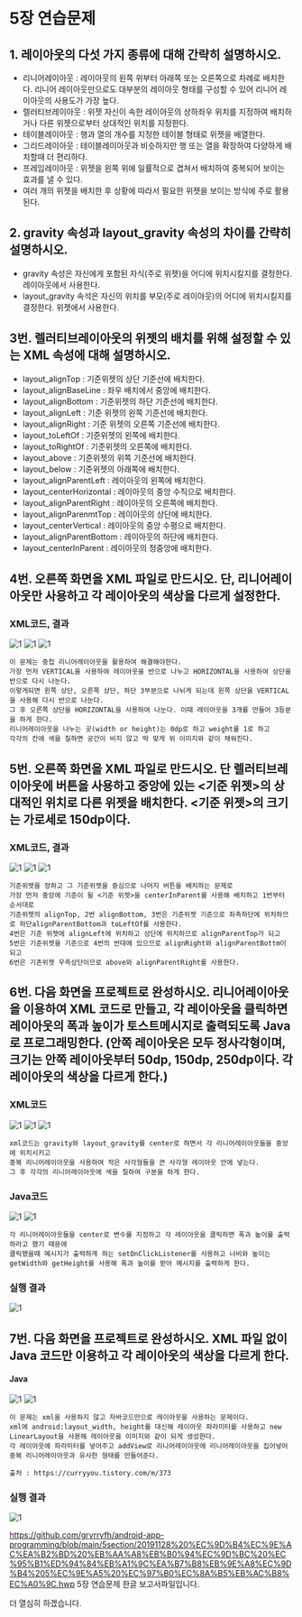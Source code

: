 # 5장 연습문제
## 1. 레이아웃의 다섯 가지 종류에 대해 간략히 설명하시오.
* 리니어레이아웃 : 레이아웃의 왼쪽 위부터 아래쪽 또는 오른쪽으로 차례로 배치한다.
리니어 레이아웃만으로도 대부분의 레이아웃 형태를 구성할 수 있어 리니어 레이아웃의 사용도가 가장 높다.
* 렐러티브레이아웃 : 위젯 자신이 속한 레이아웃의 상하좌우 위치를 지정하여 배치하거나 다른 위젯으로부터 상대적인 위치를 지정한다.
* 테이블레이아웃 : 행과 열의 개수를 지정한 테이블 형태로 위젯을 배열한다.
* 그리드레이아웃 : 테이블레이아웃과 비슷하지만 행 또는 열을 확장하여 다양하게 배치할때 더 편리하다.
* 프레임레이아웃 : 위젯을 왼쪽 위에 일률적으로 겹쳐서 배치하여 중복되어 보이는 효과를 낼 수 있다. 
* 여러 개의 위젯을 배치한 후 상황에 따라서 필요한 위젯을 보이는 방식에 주로 활용된다.


## 2. gravity 속성과 layout_gravity 속성의 차이를 간략히 설명하시오.
* gravity 속성은 자신에게 포함된 자식(주로 위젯)을 어디에 위치시킬지를 결정한다. 레이아웃에서 사용한다.
* layout_gravity 속석은 자신의 위치를 부모(주로 레이아웃)의 어디에 위치시킬지를 결정한다. 위젯에서 사용한다.


## 3번. 렐러티브레이아웃의 위젯의 배치를 위해 설정할 수 있는 XML 속성에 대해 설명하시오.
* layout_alignTop : 기준위젯의 상단 기준선에 배치한다.
* layout_alignBaseLine : 좌우 배치에서 중앙에 배치한다.
* layout_alignBottom : 기준위젯의 하단 기준선에 배치한다.
* layout_alignLeft : 기준 위젯의 왼쪽 기준선에 배치한다.
* layout_alignRight : 기준 위젯의 오른쪽 기준선에 배치한다.
* layout_toLeftOf : 기준위젯의 왼쪽에 배치한다.
* layout_toRightOf : 기준위젯의 오른쪽에 배치한다.
* layout_above : 기준위젯의 위쪽 기준선에 배치한다.
* layout_below : 기준위젯의 아래쪽에 배치한다.
* layout_alignParentLeft : 레이아웃의 왼쪽에 배치한다.
* layout_centerHorizontal : 레이아웃의 중앙 수직으로 배치한다.
* layout_alignParentRight : 레이아웃의 오른쪽에 배치한다.
* layout_alignParenmtTop : 레이아웃의 상단에 배치한다.
* layout_centerVertical : 레이아웃의 중앙 수평으로 배치한다.
* layout_alignParentBottom : 레이아웃의 하단에 배치한다.
* layout_centerInParent : 레이아웃의 정중앙에 배치한다.



## 4번. 오른쪽 화면을 XML 파일로 만드시오. 단, 리니어레이아웃만 사용하고 각 레이아웃의 색상을 다르게 설정한다.

### XML코드, 결과

![1](/5section/5section4-1.jpg)
![1](/5section/5section4-2.jpg)
![1](/5section/5section4-3.jpg)

```
이 문제는 중첩 리니어레이아웃을 활용하여 해결해야한다.
가장 먼저 VERTICAL을 사용하여 레이아웃을 반으로 나누고 HORIZONTAL을 사용하여 상단을 반으로 다시 나눈다. 
이렇게되면 왼쪽 상단, 오른쪽 상단, 하단 3부분으로 나뉘게 되는데 왼쪽 상단을 VERTICAL을 사용해 다시 반으로 나눈다.
그 후 오른쪽 상단을 HORIZONTAL을 사용하여 나눈다. 이때 레이아웃을 3개를 만들어 3등분을 하게 한다. 
리니어레이아웃을 나누는 곳(width or height)는 0dp로 하고 weight를 1로 하고 
각각의 칸에 색을 칠하면 공간이 비지 않고 딱 맞게 위 이미지와 같이 채워진다. 
```


## 5번. 오른쪽 화면을 XML 파일로 만드시오. 단 렐러티브레이아웃에 버튼을 사용하고 중앙에 있는 <기준 위젯>의 상대적인 위치로 다른 위젯을 배치한다. <기준 위젯>의 크기는 가로세로 150dp이다.

### XML코드, 결과

![1](/5section/5section5-1.JPG)
![1](/5section/5section5-2.JPG)
![1](/5section/5section5-3.JPG)

```
기준위젯을 정하고 그 기준위젯을 중심으로 나머지 버튼을 배치하는 문제로
가장 먼저 중앙에 기준이 될 <기준 위젯>을 centerInParent를 사용해 배치하고 1번부터 순서대로
기준위젯의 alignTop, 2번 alignBottom, 3번은 기준위젯 기준으로 좌측하단에 위치하므로 하단alignParentBottom과 toLeftOf를 사용한다.
4번은 기준 위젯에 alignLeft에 위치하고 상단에 위치하므로 alignParentTop가 되고
5번은 기준위젯을 기준으로 4번의 반대에 있으므로 alignRight와 alignParentBottm이 되고 
6번은 기존위젯 우측상단이므로 above와 alignParentRight를 사용한다.
```

## 6번. 다음 화면을 프로젝트로 완성하시오. 리니어레이아웃을 이용하여 XML 코드로 만들고, 각 레이아웃을 클릭하면 레이아웃의 폭과 높이가 토스트메시지로 출력되도록 Java로 프로그래밍한다. (안쪽 레이아웃은 모두 정사각형이며, 크기는 안쪽 레이아웃부터 50dp, 150dp, 250dp이다. 각 레이아웃의 색상을 다르게 한다.)

### XML코드

![1](/5section/5section6-1.JPG)
![1](/5section/5section6-2.JPG)
![1](/5section/5section6-3.JPG)


```
xml코드는 gravity와 layout_gravity를 center로 하면서 각 리니어레이아웃들을 중앙에 위치시키고 
중복 리니어레이아웃을 사용하여 작은 사각형들을 큰 사각형 레이아웃 안에 넣는다.
그 후 각각의 리니어레이아웃에 색을 칠하여 구분을 하게 한다.
```

### Java코드

![1](/5section/5section6-5.JPG)
![1](/5section/5section6-6.JPG)

```
각 리니어레이아웃들을 center로 변수를 지정하고 각 레이아웃을 클릭하면 폭과 높이를 출력하라고 했기 때문에 
클릭했을때 메시지가 출력하게 하는 setOnClickListener를 사용하고 너비와 높이는 getWidth와 getHeight를 사용해 폭과 높이를 받아 메시지를 출력하게 한다.
```

### 실행 결과

![1](/5section/5section6-4.JPG)


## 7번. 다음 화면을 프로젝트로 완성하시오. XML 파일 없이 Java 코드만 이용하고 각 레이아웃의 색상을 다르게 한다.

#### Java
![1](/5section/5section7-1.JPG)
![1](/5section/5section7-2.JPG)
```
이 문제는 xml을 사용하지 않고 자바코드만으로 레이아웃을 사용하는 문제이다.
xml에 android:layout_width, height를 대신해 레이아웃 파라미터를 사용하고 new LinearLayout을 사용해 레이아웃을 이미지와 같이 되게 생성한다.
각 레이아웃에 파라미터를 넣어주고 addView로 리니어레이아웃에 리니어레이아웃을 집어넣어 중복 리니어레이아웃과 유사한 형태를 만들어준다.

출처 : https://curryyou.tistory.com/m/373
```
### 실행 결과

![1](/5section/5section7-3.JPG)



https://github.com/gryrryfh/android-app-programming/blob/main/5section/20191128%20%EC%9D%B4%EC%9E%AC%EA%B2%BD%20%EB%AA%A8%EB%B0%94%EC%9D%BC%20%EC%95%B1%ED%94%84%EB%A1%9C%EA%B7%B8%EB%9E%A8%EC%9D%B4%205%EC%9E%A5%20%EC%97%B0%EC%8A%B5%EB%AC%B8%EC%A0%9C.hwp
5장 연습문제 한글 보고서파일입니다. 

더 열심히 하겠습니다.

